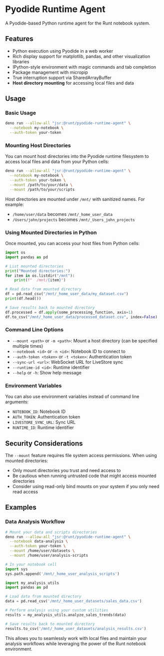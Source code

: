 # Pyodide Runtime Agent

A Pyodide-based Python runtime agent for the Runt notebook system.

## Features

- Python execution using Pyodide in a web worker
- Rich display support for matplotlib, pandas, and other visualization libraries
- IPython-style environment with magic commands and tab completion
- Package management with micropip
- True interruption support via SharedArrayBuffer
- **Host directory mounting** for accessing local files and data

## Usage

### Basic Usage

```bash
deno run --allow-all "jsr:@runt/pyodide-runtime-agent" \
  --notebook my-notebook \
  --auth-token your-token
```

### Mounting Host Directories

You can mount host directories into the Pyodide runtime filesystem to access local files and data from your Python cells:

```bash
deno run --allow-all "jsr:@runt/pyodide-runtime-agent" \
  --notebook my-notebook \
  --auth-token your-token \
  --mount /path/to/your/data \
  --mount /path/to/your/scripts
```

Host directories are mounted under `/mnt/` with sanitized names. For example:
- `/home/user/data` becomes `/mnt/_home_user_data`
- `/Users/john/projects` becomes `/mnt/_Users_john_projects`

### Using Mounted Directories in Python

Once mounted, you can access your host files from Python cells:

```python
import os
import pandas as pd

# List mounted directories
print("Mounted directories:")
for item in os.listdir("/mnt"):
    print(f"  /mnt/{item}")

# Read data from mounted directory
df = pd.read_csv("/mnt/_home_user_data/my_dataset.csv")
print(df.head())

# Save results back to mounted directory
df.processed = df.apply(some_processing_function, axis=1)
df.to_csv("/mnt/_home_user_data/processed_dataset.csv", index=False)
```

### Command Line Options

- `--mount <path>` or `-m <path>`: Mount a host directory (can be specified multiple times)
- `--notebook <id>` or `-n <id>`: Notebook ID to connect to
- `--auth-token <token>` or `-t <token>`: Authentication token
- `--sync-url <url>`: WebSocket URL for LiveStore sync
- `--runtime-id <id>`: Runtime identifier
- `--help` or `-h`: Show help message

### Environment Variables

You can also use environment variables instead of command line arguments:

- `NOTEBOOK_ID`: Notebook ID
- `AUTH_TOKEN`: Authentication token  
- `LIVESTORE_SYNC_URL`: Sync URL
- `RUNTIME_ID`: Runtime identifier

## Security Considerations

The `--mount` feature requires file system access permissions. When using mounted directories:

- Only mount directories you trust and need access to
- Be cautious when running untrusted code that might access mounted directories
- Consider using read-only bind mounts on your system if you only need read access

## Examples

### Data Analysis Workflow

```bash
# Mount your data and scripts directories
deno run --allow-all "jsr:@runt/pyodide-runtime-agent" \
  --notebook data-analysis \
  --auth-token your-token \
  --mount /home/user/datasets \
  --mount /home/user/analysis-scripts
```

```python
# In your notebook cell
import sys
sys.path.append('/mnt/_home_user_analysis_scripts')

import my_analysis_utils
import pandas as pd

# Load data from mounted directory
data = pd.read_csv('/mnt/_home_user_datasets/sales_data.csv')

# Perform analysis using your custom utilities
results = my_analysis_utils.analyze_sales_trends(data)

# Save results back to mounted directory
results.to_csv('/mnt/_home_user_datasets/analysis_results.csv')
```

This allows you to seamlessly work with local files and maintain your analysis workflows while leveraging the power of the Runt notebook environment.
